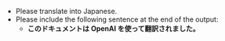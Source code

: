 - Please translate into Japanese.
- Please include the following sentence at the end of the output:
  - **このドキュメントは OpenAI を使って翻訳されました。**